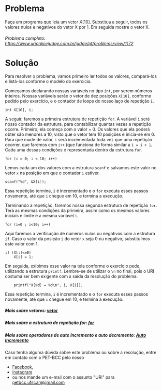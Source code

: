 # Problema

Faça um programa que leia um vetor X[10]. Substitua a seguir, todos os valores nulos e negativos do vetor X por 1. Em seguida mostre o vetor X.

###### Problema completo: https://www.urionlinejudge.com.br/judge/pt/problems/view/1172

# Solução

Para resolver o problema, vamos primeiro ler todos os valores, compará-los e listá-los conforme o modelo do exercício.

Começamos declarando nossas variáveis no tipo `int`, por serem números inteiros.
Nossas variáveis serão o vetor de dez posições `X[10]`, conforme pedido pelo exercício, e o contador de loops do nosso laço de repetição `i`.

	int X[10], i;

A seguir, faremos a primeira estrutura de repetição `for`.
A variável `i` será nosso contador da estrutura, para contabilizar quantas vezes a repetição ocorre. 
Primeiro, ela começa com o valor = 0. Os valores que ela poderá obter são menores a 10, visto que o vetor tem 10 posições e inicia-se em 0. Para que mude de valor, `i` será incrementada toda vez que uma repetição ocorrer, que faremos com `i++` (que funciona de forma similar a `i = i + 1`. Cada uma dessas condições é representada dentro da estrutura `for`.

	for (i = 0; i < 10; i++)

Lemos cada um dos valores com a estrutura `scanf` e salvamos este valor no vetor `x` na posição em que o contador `i` estiver.

	scanf("%d", &X[i]);

Essa repetição termina, `i` é incrementado e o `for` executa esses passos novamente, até que `i` chegue em 10, e termina a execução.

Terminando a repetição, faremos nossa segunda estrutura de repetição `for`. Terá as mesmas condições da primeira, assim como os mesmos valores iniciais e limite e a mesma variável `i`.

	for (i=0 ; i<10; i++)

Aqui faremos a verificação de números nulos ou negativos com a estrutura `if`. Caso o valor da posição `i` do vetor `x` seja 0 ou negativo, substituímos este valor com 1.

	if (X[i]<=0)
	    X[i] = 1;

Em seguida, exibimos esse valor na tela conforme o exercício pede, utilizando a estrutura `printf`. Lembre-se de utilizar o `\n` no final, pois o URI costuma ser bem exigente com a saída da resolução do problema.

        printf("X[%d] = %d\n", i, X[i]);

Essa repetição termina, `i` é incrementado e o `for` executa esses passos novamente, até que `i` chegue em 10, e termina a execução.

##### Mais sobre vetores: [vetor](http://linguagemc.com.br/vetores-ou-arrays-em-linguagem-c/)
##### Mais sobre a estrutura de repetição for: [for](http://linguagemc.com.br/a-estrutura-de-repeticao-for-em-c/)
##### Mais sobre operadores de auto incremento e auto decremento: [Auto Incremento](http://linguagemc.com.br/operadores-de-auto-incremento-e-auto-decremento/)

Caso tenha alguma dúvida sobre este problema ou sobre a resolução, entre em contato com o PET-BCC pelo nosso
* [Facebook](https://www.facebook.com/petbcc/),
* [Instagram](https://www.instagram.com/petbcc.ufscar/)
* ou nos mande um e-mail com o assunto "URI" para  petbcc.ufscar@gmail.com